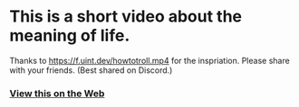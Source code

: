 # This is a short video about the meaning of life.
Thanks to https://f.uint.dev/howtotroll.mp4 for the inspriation. Please share with your friends. (Best shared on Discord.)
### [View this on the Web](https://leo32345.github.io/random_stuff/the_meaning_of_life)
